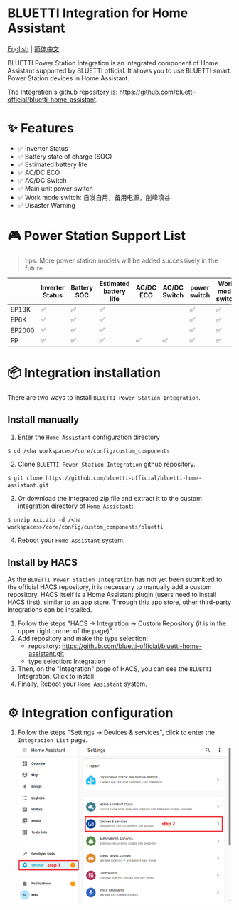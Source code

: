 # BLUETTI Integration for Home Assistant

[English](./README.md) | [简体中文](./README_zh.md)

BLUETTI Power Station Integration is an integrated component of Home Assistant supported by BLUETTI official. It allows you to use BLUETTI smart Power Station devices in Home Assistant.

The Integration's github repository is: https://github.com/bluetti-official/bluetti-home-assistant.

# ✨ Features

- ✅ Inverter Status  
- ✅ Battery state of charge (SOC)  
- ✅ Estimated battery life
- ✅ AC/DC ECO 
- ✅ AC/DC Switch  
- ✅ Main unit power switch  
- ✅ Work mode switch: 自发自用，备用电源，削峰填谷 
- ✅ Disaster Warning 

# 🎮 Power Station Support List
> tips: More power station models will be added successively in the future.

|        | Inverter Status | Battery SOC | Estimated battery life  | AC/DC ECO | AC/DC Switch | power switch | Work mode switch | Disaster Warning |
|--------|-----------------|-------------|-------------------------|-----------|--------------|--------------|------------------|------------------|
| EP13K  | ✅              | ✅         | ✅                      |           |              | ✅          | ✅               | ✅               |
| EP6K   | ✅              | ✅         | ✅                      |           |              | ✅          | ✅               | ✅               |
| EP2000 | ✅              | ✅         | ✅                      |           |              | ✅          | ✅               | ✅               |
| FP     | ✅              | ✅         | ✅                      | ✅        | ✅          | ✅          | ✅               | ✅               |

# 📦 Integration installation

There are two ways to install `BLUETTI Power Station Integration`.

## Install manually

1. Enter the `Home Assistant` configuration directory
```shell
$ cd /<ha workspaces>/core/config/custom_components
```
2. Clone `BLUETTI Power Station Integration` github repository.
```shell
$ git clone https://github.com/bluetti-official/bluetti-home-assistant.git
```
3. Or download the integrated zip file and extract it to the custom integration directory of `Home Assistant`:
```shell
$ unzip xxx.zip -d /<ha workspaces>/core/config/custom_components/bluetti
```
4. Reboot your `Home Assistant` system.

## Install by HACS

As the `BLUETTI Power Station Integration` has not yet been submitted to the official HACS repository, it is necessary to manually add a custom repository. HACS itself is a Home Assistant plugin (users need to install HACS first), similar to an app store. Through this app store, other third-party integrations can be installed.

1. Follow the steps "HACS -> Integration -> Custom Repository (it is in the upper right corner of the page)".
2. Add repository and make the type selection:
   - repository: https://github.com/bluetti-official/bluetti-home-assistant.git
   - type selection: Integration
3. Then, on the "Integration" page of HACS, you can see the `BLUETTI` Integration. Click to install.
4. Finally, Reboot your `Home Assistant` system.

# ⚙️ Integration configuration

1. Follow the steps "Settings -> Devices & services", click to enter the `Integration List` page.   
   <img src="./doc/images/1-setting_devices_and_services.png">